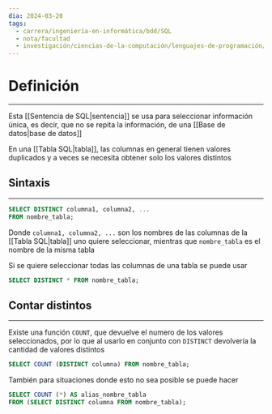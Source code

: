 ```yaml
---
dia: 2024-03-20
tags:
  - carrera/ingeniería-en-informática/bdd/SQL
  - nota/facultad
  - investigación/ciencias-de-la-computación/lenguajes-de-programación/lenguaje-SQL
---
```

# Definición
---
Esta [[Sentencia de SQL|sentencia]] se usa para seleccionar información única, es decir, que no se repita la información, de una [[Base de datos|base de datos]] 

En una [[Tabla SQL|tabla]], las columnas en general tienen valores duplicados y a veces se necesita obtener solo los valores distintos 

## Sintaxis
---
```SQL
SELECT DISTINCT columna1, columna2, ...
FROM nombre_tabla;
```

Donde `columna1, columna2, ...` son los nombres de las columnas de la [[Tabla SQL|tabla]] uno quiere seleccionar, mientras que `nombre_tabla` es el nombre de la misma tabla

Si se quiere seleccionar todas las columnas de una tabla se puede usar 
```SQL
SELECT DISTINCT * FROM nombre_tabla;
```

## Contar distintos
---
Existe una función `COUNT`, que devuelve el numero de los valores seleccionados, por lo que al usarlo en conjunto con `DISTINCT` devolvería la cantidad de valores distintos

```SQL
SELECT COUNT (DISTINCT columna) FROM nombre_tabla;
```

También para situaciones donde esto no sea posible se puede hacer
```SQL
SELECT COUNT (*) AS alias_nombre_tabla
FROM (SELECT DISTINCT columna FROM nombre_tabla);
```

